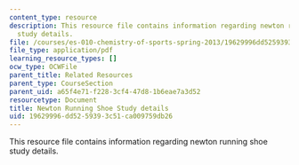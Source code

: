 ```yaml
---
content_type: resource
description: This resource file contains information regarding newton running shoe
  study details.
file: /courses/es-010-chemistry-of-sports-spring-2013/19629996dd5259393c51ca009759db26_MITES_010S13_newton_shoe.pdf
file_type: application/pdf
learning_resource_types: []
ocw_type: OCWFile
parent_title: Related Resources
parent_type: CourseSection
parent_uid: a65f4e71-f228-3cf4-47d8-1b6eae7a3d52
resourcetype: Document
title: Newton Running Shoe Study details
uid: 19629996-dd52-5939-3c51-ca009759db26
---
```

This resource file contains information regarding newton running shoe study details.

